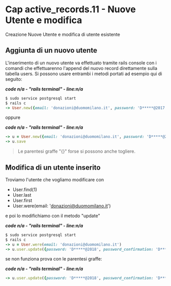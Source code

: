 # <a name="top"></a> Cap active_records.11 - Nuove Utente e modifica

Creazione Nuove Utente e modifica di utente esistente



## Aggiunta di un nuovo utente

L'inserimento di un nuovo utente va effettuato tramite rails console con i comandi che effettuarenno l'append del nuovo record direttamente sulla tabella users. Si possono usare entrambi i metodi portati ad esempio qui di seguito: 

***code n/a - "rails terminal" - line:n/a***

```ruby
$ sudo service postgresql start
$ rails c 
-> User.new({email: 'donazioni@duomomilano.it', password: 'D*****@2017', password_confirmation: 'D*****@2017'}).save
```

oppure


***code n/a - "rails terminal" - line:n/a***

```ruby
-> u = User.new({email: 'donazioni@duomomilano.it', password: 'D*****@2017', password_confirmation: 'D*****@2017'})
-> u.save
```

> Le parentesi graffe "{}" forse si possono anche togliere.




## Modifica di un utente inserito

Troviamo l'utente che vogliamo modificare con 

- User.find(1) 
- User.last 
- User.first
- User.were(email: 'donazioni@duomomilano.it')

e poi lo modifichiamo con il metodo "update"

***code n/a - "rails terminal" - line:n/a***

```ruby
$ sudo service postgresql start
$ rails c 
-> u = User.were(email: 'donazioni@duomomilano.it') 
-> u.user.update({password: 'D*****@2018', password_confirmation: 'D*****@2018'})
```

se non funziona prova con le parentesi graffe:

***code n/a - "rails terminal" - line:n/a***

```ruby
-> u.user.update({password: 'D*****@2018', password_confirmation: 'D*****@2018'})
```
